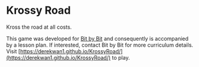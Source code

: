 # Krossy Road


Kross the road at all costs.

This game was developed for [Bit by Bit](http://littlebitbybit.org) and consequently is accompanied by a lesson plan. If interested, contact Bit by Bit for more curriculum details. Visit [https://derekwan1.github.io/KrossyRoad/](https://derekwan1.github.io/KrossyRoad/) to play.
